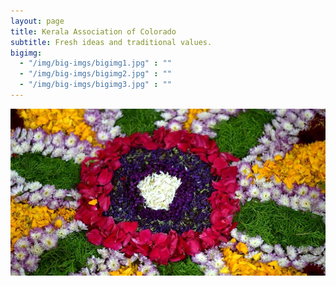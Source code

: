 ```yaml
---
layout: page
title: Kerala Association of Colorado
subtitle: Fresh ideas and traditional values.
bigimg:
  - "/img/big-imgs/bigimg1.jpg" : ""
  - "/img/big-imgs/bigimg2.jpg" : ""
  - "/img/big-imgs/bigimg3.jpg" : ""
---
```

![pookalam-pic](/img/pookalam.jpg)
